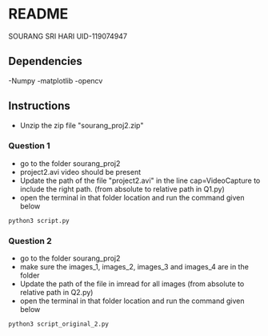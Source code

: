 # README
SOURANG SRI HARI
UID-119074947

## Dependencies
-Numpy
-matplotlib
-opencv
## Instructions
- Unzip the zip file "sourang_proj2.zip"
### Question 1
- go to the folder sourang_proj2
- project2.avi video should be present
- Update the path of the file "project2.avi" in the line cap=VideoCapture to include the right path. (from absolute to relative path in Q1.py)
- open the terminal in that folder location and run the command given below
```
python3 script.py
```
### Question 2
- go to the folder sourang_proj2
- make sure the images_1, images_2, images_3 and images_4 are in the folder
- Update the path of the file in imread for all images (from absolute to relative path in Q2.py)
- open the terminal in that folder location and run the command given below
```
python3 script_original_2.py
```

